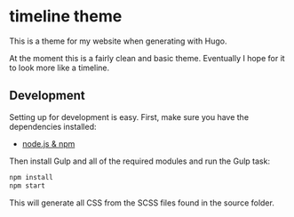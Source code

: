 # timeline theme

This is a theme for my website when generating with Hugo.

At the moment this is a fairly clean and basic theme. Eventually I hope for it to look more like a timeline.

## Development

Setting up for development is easy. First, make sure you have the dependencies installed:

- [node.js & npm](http://nodejs.org)

Then install Gulp and all of the required modules and run the Gulp task:

```bash
npm install
npm start
```

This will generate all CSS from the SCSS files found in the source folder.

